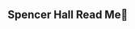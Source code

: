 ## Spencer Hall Read Me👋

<!--
**shall053/shall053** is a ✨ _special_ ✨ repository because its `README.md` (this file) appears on your GitHub profile.

Here are some ideas to get you started:

- 🔭 I’m currently working on learning computer science
- 🌱 I’m currently learning coding and cyber security
- 👯 I’m looking to collaborate on ...
- 🤔 I’m looking for help with improving as a coder
- 💬 Ask me about anything
- ⚡ Fun fact: I am an eagle scout and worked as a merit badge counselor at a scout camp
-->
